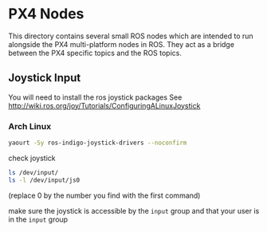 # PX4 Nodes

This directory contains several small ROS nodes which are intended to run alongside the PX4 multi-platform nodes in
ROS. They act as a bridge between the PX4 specific topics and the ROS topics.

## Joystick Input

You will need to install the ros joystick packages
See http://wiki.ros.org/joy/Tutorials/ConfiguringALinuxJoystick

### Arch Linux
```sh
yaourt -Sy ros-indigo-joystick-drivers --noconfirm
```
check joystick
```sh
ls /dev/input/
ls -l /dev/input/js0
```
(replace 0 by the number you find with the first command)

make sure the joystick is accessible by the `input` group and that your user is in the `input` group
